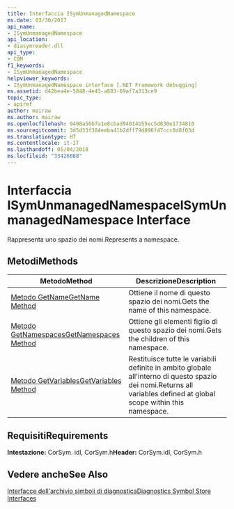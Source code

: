 ```yaml
---
title: Interfaccia ISymUnmanagedNamespace
ms.date: 03/30/2017
api_name:
- ISymUnmanagedNamespace
api_location:
- diasymreader.dll
api_type:
- COM
f1_keywords:
- ISymUnmanagedNamespace
helpviewer_keywords:
- ISymUnmanagedNamespace interface [.NET Framework debugging]
ms.assetid: d42bea4e-5848-4e43-a883-69af7a313ce9
topic_type:
- apiref
author: mairaw
ms.author: mairaw
ms.openlocfilehash: 9408a56b7a1e8cbad94014b55ec5d830e1734810
ms.sourcegitcommit: 3d5d33f384eeba41b2dff79d096f47ccc8d8f03d
ms.translationtype: HT
ms.contentlocale: it-IT
ms.lasthandoff: 05/04/2018
ms.locfileid: "33426088"
---
```

# <a name="isymunmanagednamespace-interface"></a><span data-ttu-id="f9e1a-102">Interfaccia ISymUnmanagedNamespace</span><span class="sxs-lookup"><span data-stu-id="f9e1a-102">ISymUnmanagedNamespace Interface</span></span>
<span data-ttu-id="f9e1a-103">Rappresenta uno spazio dei nomi.</span><span class="sxs-lookup"><span data-stu-id="f9e1a-103">Represents a namespace.</span></span>  
  
## <a name="methods"></a><span data-ttu-id="f9e1a-104">Metodi</span><span class="sxs-lookup"><span data-stu-id="f9e1a-104">Methods</span></span>  
  
|<span data-ttu-id="f9e1a-105">Metodo</span><span class="sxs-lookup"><span data-stu-id="f9e1a-105">Method</span></span>|<span data-ttu-id="f9e1a-106">Descrizione</span><span class="sxs-lookup"><span data-stu-id="f9e1a-106">Description</span></span>|  
|------------|-----------------|  
|[<span data-ttu-id="f9e1a-107">Metodo GetName</span><span class="sxs-lookup"><span data-stu-id="f9e1a-107">GetName Method</span></span>](../../../../docs/framework/unmanaged-api/diagnostics/isymunmanagednamespace-getname-method.md)|<span data-ttu-id="f9e1a-108">Ottiene il nome di questo spazio dei nomi.</span><span class="sxs-lookup"><span data-stu-id="f9e1a-108">Gets the name of this namespace.</span></span>|  
|[<span data-ttu-id="f9e1a-109">Metodo GetNamespaces</span><span class="sxs-lookup"><span data-stu-id="f9e1a-109">GetNamespaces Method</span></span>](../../../../docs/framework/unmanaged-api/diagnostics/isymunmanagednamespace-getnamespaces-method.md)|<span data-ttu-id="f9e1a-110">Ottiene gli elementi figlio di questo spazio dei nomi.</span><span class="sxs-lookup"><span data-stu-id="f9e1a-110">Gets the children of this namespace.</span></span>|  
|[<span data-ttu-id="f9e1a-111">Metodo GetVariables</span><span class="sxs-lookup"><span data-stu-id="f9e1a-111">GetVariables Method</span></span>](../../../../docs/framework/unmanaged-api/diagnostics/isymunmanagednamespace-getvariables-method.md)|<span data-ttu-id="f9e1a-112">Restituisce tutte le variabili definite in ambito globale all'interno di questo spazio dei nomi.</span><span class="sxs-lookup"><span data-stu-id="f9e1a-112">Returns all variables defined at global scope within this namespace.</span></span>|  
  
## <a name="requirements"></a><span data-ttu-id="f9e1a-113">Requisiti</span><span class="sxs-lookup"><span data-stu-id="f9e1a-113">Requirements</span></span>  
 <span data-ttu-id="f9e1a-114">**Intestazione:** CorSym. idl, CorSym.h</span><span class="sxs-lookup"><span data-stu-id="f9e1a-114">**Header:** CorSym.idl, CorSym.h</span></span>  
  
## <a name="see-also"></a><span data-ttu-id="f9e1a-115">Vedere anche</span><span class="sxs-lookup"><span data-stu-id="f9e1a-115">See Also</span></span>  
 [<span data-ttu-id="f9e1a-116">Interfacce dell'archivio simboli di diagnostica</span><span class="sxs-lookup"><span data-stu-id="f9e1a-116">Diagnostics Symbol Store Interfaces</span></span>](../../../../docs/framework/unmanaged-api/diagnostics/diagnostics-symbol-store-interfaces.md)
